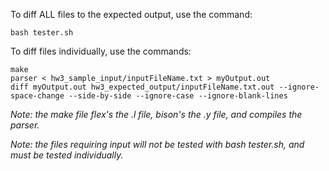 To diff ALL files to the expected output, use the command:

```
bash tester.sh
```

To diff files individually, use the commands:

```
make
parser < hw3_sample_input/inputFileName.txt > myOutput.out
diff myOutput.out hw3_expected_output/inputFileName.txt.out --ignore-space-change --side-by-side --ignore-case --ignore-blank-lines
```

*Note: the make file flex's the .l file, bison's the .y file, and compiles the parser.*

*Note: the files requiring input will not be tested with bash tester.sh, and must be tested individually.*
